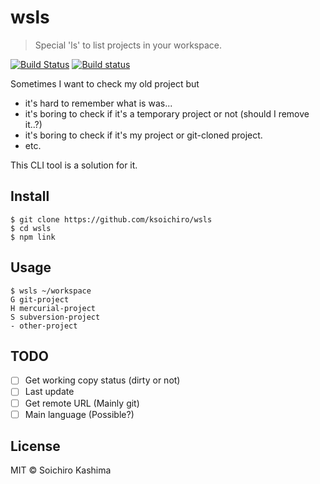 # wsls

> Special 'ls' to list projects in your workspace.

[![Build Status](https://travis-ci.org/ksoichiro/wsls.svg?branch=master)](https://travis-ci.org/ksoichiro/wsls)
[![Build status](https://ci.appveyor.com/api/projects/status/r7df934xjle7sw97?svg=true)](https://ci.appveyor.com/project/ksoichiro/wsls)

Sometimes I want to check my old project but

- it's hard to remember what is was...
- it's boring to check if it's a temporary project or not (should I remove it..?)
- it's boring to check if it's my project or git-cloned project.
- etc.

This CLI tool is a solution for it.

## Install

```console
$ git clone https://github.com/ksoichiro/wsls
$ cd wsls
$ npm link
```

## Usage

```console
$ wsls ~/workspace
G git-project
H mercurial-project
S subversion-project
- other-project
```

## TODO

- [ ] Get working copy status (dirty or not)
- [ ] Last update
- [ ] Get remote URL (Mainly git)
- [ ] Main language (Possible?)

## License

MIT &copy; Soichiro Kashima
